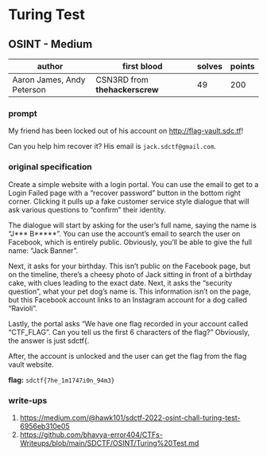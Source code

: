 # Turing Test
## OSINT - Medium
| author | first blood                    | solves | points |
| --- |--------------------------------| -- | --- |
| Aaron James, Andy Peterson | CSN3RD from **thehackerscrew** | 49 | 200 |
### prompt
My friend has been locked out of his account on http://flag-vault.sdc.tf! 

Can you help him recover it? His email is `jack.sdctf@gmail.com`.

### original specification
Create a simple website with a login portal. You can use the email to get to a Login Failed page with a “recover password” button in the bottom right corner. Clicking it pulls up a fake customer service style dialogue that will ask various questions to “confirm” their identity. 

The dialogue will start by asking for the user’s full name, saying the name is “J*** B*****”. You can use the account’s email to search the user on Facebook, which is entirely public. Obviously, you’ll be able to give the full name: “Jack Banner”.

Next, it asks for your birthday. This isn’t public on the Facebook page, but on the timeline, there’s a cheesy photo of Jack sitting in front of a birthday cake, with clues leading to the exact date. Next, it asks the “security question”, what your pet dog’s name is. This information isn’t on the page, but this Facebook account links to an Instagram account for a dog called “Ravioli”. 

Lastly, the portal asks “We have one flag recorded in your account called “CTF_FLAG”. Can you tell us the first 6 characters of the flag?” Obviously, the answer is just sdctf{.

After, the account is unlocked and the user can get the flag from the flag vault website.

**flag:** `sdctf{7he_1m1747i0n_94m3}`

### write-ups
1. https://medium.com/@hawk101/sdctf-2022-osint-chall-turing-test-6956eb310e05
2. https://github.com/bhavya-error404/CTFs-Writeups/blob/main/SDCTF/OSINT/Turing%20Test.md